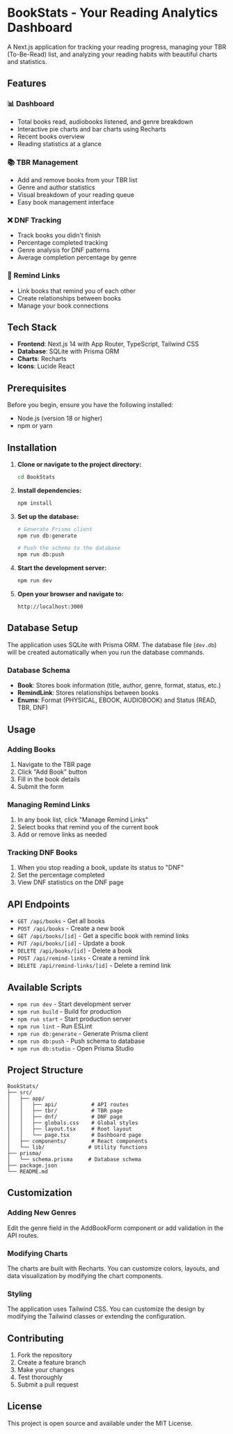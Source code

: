 # BookStats - Your Reading Analytics Dashboard

A Next.js application for tracking your reading progress, managing your TBR (To-Be-Read) list, and analyzing your reading habits with beautiful charts and statistics.

## Features

### 📊 Dashboard
- Total books read, audiobooks listened, and genre breakdown
- Interactive pie charts and bar charts using Recharts
- Recent books overview
- Reading statistics at a glance

### 📚 TBR Management
- Add and remove books from your TBR list
- Genre and author statistics
- Visual breakdown of your reading queue
- Easy book management interface

### ❌ DNF Tracking
- Track books you didn't finish
- Percentage completed tracking
- Genre analysis for DNF patterns
- Average completion percentage by genre

### 🔗 Remind Links
- Link books that remind you of each other
- Create relationships between books
- Manage your book connections

## Tech Stack

- **Frontend**: Next.js 14 with App Router, TypeScript, Tailwind CSS
- **Database**: SQLite with Prisma ORM
- **Charts**: Recharts
- **Icons**: Lucide React

## Prerequisites

Before you begin, ensure you have the following installed:
- Node.js (version 18 or higher)
- npm or yarn

## Installation

1. **Clone or navigate to the project directory:**
   ```bash
   cd BookStats
   ```

2. **Install dependencies:**
   ```bash
   npm install
   ```

3. **Set up the database:**
   ```bash
   # Generate Prisma client
   npm run db:generate
   
   # Push the schema to the database
   npm run db:push
   ```

4. **Start the development server:**
   ```bash
   npm run dev
   ```

5. **Open your browser and navigate to:**
   ```
   http://localhost:3000
   ```

## Database Setup

The application uses SQLite with Prisma ORM. The database file (`dev.db`) will be created automatically when you run the database commands.

### Database Schema

- **Book**: Stores book information (title, author, genre, format, status, etc.)
- **RemindLink**: Stores relationships between books
- **Enums**: Format (PHYSICAL, EBOOK, AUDIOBOOK) and Status (READ, TBR, DNF)

## Usage

### Adding Books
1. Navigate to the TBR page
2. Click "Add Book" button
3. Fill in the book details
4. Submit the form

### Managing Remind Links
1. In any book list, click "Manage Remind Links"
2. Select books that remind you of the current book
3. Add or remove links as needed

### Tracking DNF Books
1. When you stop reading a book, update its status to "DNF"
2. Set the percentage completed
3. View DNF statistics on the DNF page

## API Endpoints

- `GET /api/books` - Get all books
- `POST /api/books` - Create a new book
- `GET /api/books/[id]` - Get a specific book with remind links
- `PUT /api/books/[id]` - Update a book
- `DELETE /api/books/[id]` - Delete a book
- `POST /api/remind-links` - Create a remind link
- `DELETE /api/remind-links/[id]` - Delete a remind link

## Available Scripts

- `npm run dev` - Start development server
- `npm run build` - Build for production
- `npm run start` - Start production server
- `npm run lint` - Run ESLint
- `npm run db:generate` - Generate Prisma client
- `npm run db:push` - Push schema to database
- `npm run db:studio` - Open Prisma Studio

## Project Structure

```
BookStats/
├── src/
│   ├── app/
│   │   ├── api/           # API routes
│   │   ├── tbr/           # TBR page
│   │   ├── dnf/           # DNF page
│   │   ├── globals.css    # Global styles
│   │   ├── layout.tsx     # Root layout
│   │   └── page.tsx       # Dashboard page
│   ├── components/        # React components
│   └── lib/              # Utility functions
├── prisma/
│   └── schema.prisma     # Database schema
├── package.json
└── README.md
```

## Customization

### Adding New Genres
Edit the genre field in the AddBookForm component or add validation in the API routes.

### Modifying Charts
The charts are built with Recharts. You can customize colors, layouts, and data visualization by modifying the chart components.

### Styling
The application uses Tailwind CSS. You can customize the design by modifying the Tailwind classes or extending the configuration.

## Contributing

1. Fork the repository
2. Create a feature branch
3. Make your changes
4. Test thoroughly
5. Submit a pull request

## License

This project is open source and available under the MIT License.
